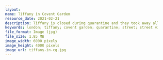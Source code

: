 ```yaml
---
layout: 
name: Tiffany in Covent Garden
resource_date: 2021-02-21
description: Tiffany is closed during quarantine and they took away all their products and left an empty room
keywords: london; tiffany; covent garden; quarantine; street; street view; covid-19
file_format: Image (jpg)
file_size: 1.85 MB
image_width: 6000 pixels
image_height: 4000 pixels
image_url: tiffany-in-cg.jpg
---
```

